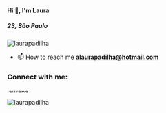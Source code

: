 <h4 align="left">Hi 👋, I'm Laura</h4>
<h5 align="left">23, São Paulo</h5>

<p align="left"> <img src="https://komarev.com/ghpvc/?username=laurapadilha&label=Profile%20views&color=0e75b6&style=flat" alt="laurapadilha" /> </p>

- 📫 How to reach me **alaurapadilha@hotmail.com**

<h3 align="left">Connect with me:</h3>
<p align="left">
<a href="https://linkedin.com/in/laurapadilha" target="blank"><img align="center" src="https://cdn.jsdelivr.net/npm/simple-icons@3.0.1/icons/linkedin.svg" alt="laurapadilha" height="10" width="50" /></a>
</p>

<p><img align="center" src="https://github-readme-stats.vercel.app/api/top-langs?username=laurapadilha&show_icons=true&locale=en&layout=compact" alt="laurapadilha" /></p>

